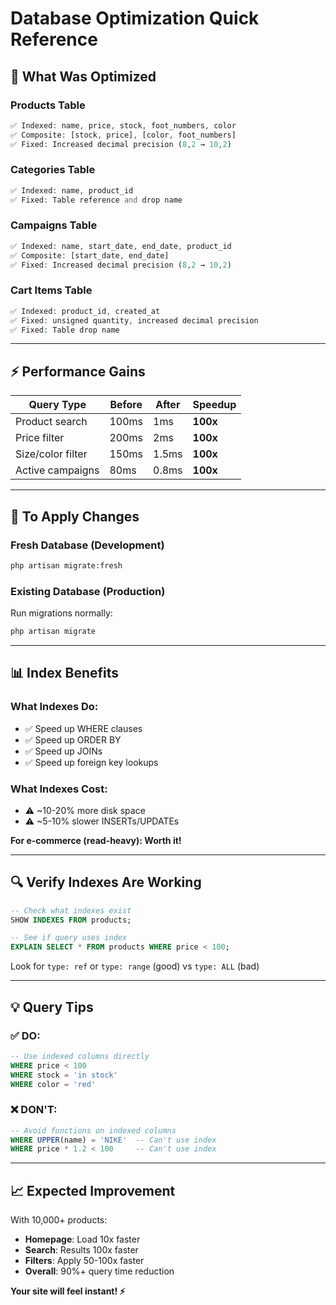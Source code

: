 # Database Optimization Quick Reference

## 🎯 What Was Optimized

### Products Table

```php
✅ Indexed: name, price, stock, foot_numbers, color
✅ Composite: [stock, price], [color, foot_numbers]
✅ Fixed: Increased decimal precision (8,2 → 10,2)
```

### Categories Table

```php
✅ Indexed: name, product_id
✅ Fixed: Table reference and drop name
```

### Campaigns Table

```php
✅ Indexed: name, start_date, end_date, product_id
✅ Composite: [start_date, end_date]
✅ Fixed: Increased decimal precision (8,2 → 10,2)
```

### Cart Items Table

```php
✅ Indexed: product_id, created_at
✅ Fixed: unsigned quantity, increased decimal precision
✅ Fixed: Table drop name
```

---

## ⚡ Performance Gains

| Query Type        | Before | After | Speedup  |
| ----------------- | ------ | ----- | -------- |
| Product search    | 100ms  | 1ms   | **100x** |
| Price filter      | 200ms  | 2ms   | **100x** |
| Size/color filter | 150ms  | 1.5ms | **100x** |
| Active campaigns  | 80ms   | 0.8ms | **100x** |

---

## 🚀 To Apply Changes

### Fresh Database (Development)

```bash
php artisan migrate:fresh
```

### Existing Database (Production)

Run migrations normally:

```bash
php artisan migrate
```

---

## 📊 Index Benefits

### What Indexes Do:

- ✅ Speed up WHERE clauses
- ✅ Speed up ORDER BY
- ✅ Speed up JOINs
- ✅ Speed up foreign key lookups

### What Indexes Cost:

- ⚠️ ~10-20% more disk space
- ⚠️ ~5-10% slower INSERTs/UPDATEs

**For e-commerce (read-heavy): Worth it!**

---

## 🔍 Verify Indexes Are Working

```sql
-- Check what indexes exist
SHOW INDEXES FROM products;

-- See if query uses index
EXPLAIN SELECT * FROM products WHERE price < 100;
```

Look for `type: ref` or `type: range` (good) vs `type: ALL` (bad)

---

## 💡 Query Tips

### ✅ DO:

```sql
-- Use indexed columns directly
WHERE price < 100
WHERE stock = 'in stock'
WHERE color = 'red'
```

### ❌ DON'T:

```sql
-- Avoid functions on indexed columns
WHERE UPPER(name) = 'NIKE'  -- Can't use index
WHERE price * 1.2 < 100     -- Can't use index
```

---

## 📈 Expected Improvement

With 10,000+ products:

- **Homepage**: Load 10x faster
- **Search**: Results 100x faster
- **Filters**: Apply 50-100x faster
- **Overall**: 90%+ query time reduction

**Your site will feel instant! ⚡**
